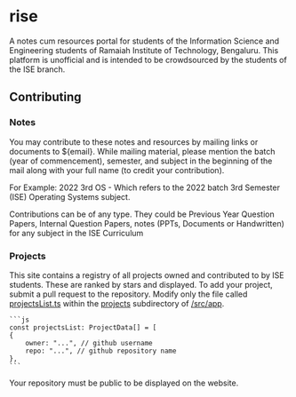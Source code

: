 # rise
A notes cum resources portal for students of the Information Science and Engineering students of Ramaiah Institute of Technology, Bengaluru. This platform is unofficial and is intended to be crowdsourced by the students of the ISE branch.

## Contributing
### Notes
You may contribute to these notes and resources  by mailing links or documents to ${email}. While mailing material, please mention the batch (year of commencement), semester, and subject in the beginning of the mail along with your full name (to credit your contribution).

For Example: 2022 3rd OS - Which refers to the 2022 batch 3rd Semester (ISE) Operating Systems subject.

Contributions can be of any type. They could be Previous Year Question Papers, Internal Question Papers, notes (PPTs, Documents or Handwritten) for any subject in the ISE Curriculum

### Projects
This site contains a registry of all projects owned and contributed to by ISE students. These are ranked by stars and displayed. 
To add your project, submit a pull request to the repository. Modify only the file called [projectsList.ts](https://github.com/themohitnair/rise/blob/main/src/app/projects/projectsList.ts) within the [projects](https://github.com/themohitnair/rise/tree/main/src/app/projects) subdirectory of [/src/app](https://github.com/themohitnair/rise/tree/main/src/app).

    ```js
    const projectsList: ProjectData[] = [
    {
        owner: "...", // github username
        repo: "...", // github repository name
    },
    ```

Your repository must be public to be displayed on the website. 